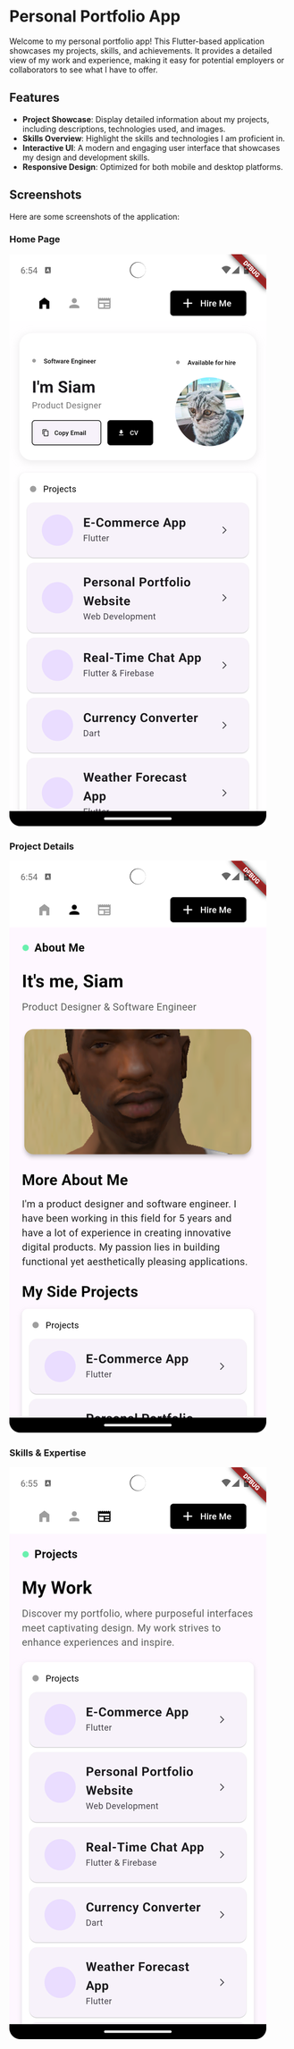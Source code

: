 # Personal Portfolio App

Welcome to my personal portfolio app! This Flutter-based application showcases my projects, skills, and achievements. It provides a detailed view of my work and experience, making it easy for potential employers or collaborators to see what I have to offer.

## Features

- **Project Showcase**: Display detailed information about my projects, including descriptions, technologies used, and images.
- **Skills Overview**: Highlight the skills and technologies I am proficient in.
- **Interactive UI**: A modern and engaging user interface that showcases my design and development skills.
- **Responsive Design**: Optimized for both mobile and desktop platforms.

## Screenshots

Here are some screenshots of the application:

### Home Page
![Home Page](assets/img/1.png)

### Project Details
![Project Details](assets/img/2.png)

### Skills & Expertise
![Skills & Expertise](assets/img/3.png)

